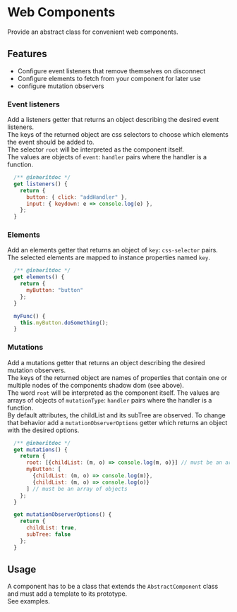 # Web Components

Provide an abstract class for convenient web components.

## Features

-   Configure event listeners that remove themselves on disconnect
-   Configure elements to fetch from your component for later use
-   configure mutation observers

### Event listeners

Add a listeners getter that returns an object describing the desired event listeners.  
The keys of the returned object are css selectors to choose which elements the event should be added to.  
The selector `root` will be interpreted as the component itself.  
The values are objects of `event`: `handler` pairs where the handler is a function.

```javascript
  /** @inheritdoc */
  get listeners() {
    return {
      button: { click: "addHandler" },
      input: { keydown: e => console.log(e) },
    };
  }
```

### Elements

Add an elements getter that returns an object of `key`: `css-selector` pairs.  
The selected elements are mapped to instance properties named `key`.

```javascript
  /** @inheritdoc */
  get elements() {
    return {
      myButton: "button"
    };
  }

  myFunc() {
    this.myButton.doSomething();
  }
```

### Mutations

Add a mutations getter that returns an object describing the desired mutation observers.  
The keys of the returned object are names of properties that contain one or multiple nodes of the components shadow dom (see above).  
The word `root` will be interpreted as the component itself.
The values are arrays of objects of `mutationType`: `handler` pairs where the handler is a function.  
By default attributes, the childList and its subTree are observed. To change that behavior add a `mutationObserverOptions` getter which returns an object with the desired options.

```javascript
  /** @inheritdoc */
  get mutations() {
    return {
      root: [{childList: (m, o) => console.log(m, o)}] // must be an array of objects
      myButton: [
        {childList: (m, o) => console.log(m)},
        {childList: (m, o) => console.log(o)}
      ] // must be an array of objects
    };
  }

  get mutationObserverOptions() {
    return {
      childList: true,
      subTree: false
    };
  }
```

## Usage

A component has to be a class that extends the `AbstractComponent` class and must add a template to its prototype.  
See examples.

